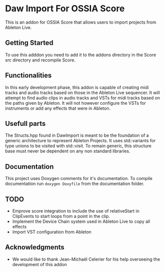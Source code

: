 # Daw Import For OSSIA Score

This is an addon for OSSIA Score that allows users to import projects from Ableton Live.

## Getting Started

To use this adddon you need to add it to the addons directory in the Score src directory and recompile Score.


## Functionalities

In this early development phase, this addon is capable of creating midi tracks and audio tracks based on those in the Ableton Live sequencer. It will attempt to find audio clips in audio tracks and VSTs for midi tracks based on the paths given by Ableton. It will not however configure the VSTs for instruments or add any effects that were in Ableton.

## Usefull parts

The Structs.hpp found in DawImport is meant to be the foundation of a generic architecture to represent Ableton Projects. It uses std::variants for type unions to be visited with std::visit. To remain generic, this structure base must never be dependent on any non standard libraries.

## Documentation

This project uses Doxygen comments for it's documentation.
To compile documentation run `doxygen Doxyfile` from the documentation folder.

## TODO

* Emprove score integration to include the use of relativeStart in ClipEvents to start loops from a point in the clip.
* Implement the Device Chain system used in Ableton Live to copy all effects
* Import VST configuration from Ableton




## Acknowledgments

* We would like to thank Jean-Michaël Celerier for his help overseeing the development of this addon
